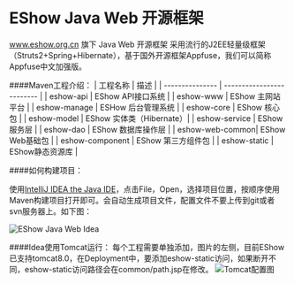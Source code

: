 # EShow Java Web 开源框架

www.eshow.org.cn 旗下 Java Web 开源框架
采用流行的J2EE轻量级框架（Struts2+Spring+Hibernate），基于国外开源框架Appfuse，我们可以简称Appfuse中文加强版。

####Maven工程介绍：
| 工程名称        | 描述                      | 
| --------------- | ------------------------- |
| eshow-api       |  EShow API接口系统        |
| eshow-www       |  EShow 主网站平台         |
| eshow-manage    |  ESHow 后台管理系统       |
| eshow-core      |  EShow 核心包             |
| eshow-model     |  EShow 实体类（Hibernate）|
| eshow-service   |  EShow 服务层             |
| eshow-dao       |  EShow 数据库操作层       |
| eshow-web-common|  EShow Web基础包          |
| eshow-component |  EShow 第三方组件包       |
| eshow-static    |  EShow静态资源库          |

####如何构建项目：

使用[IntelliJ IDEA the Java IDE](https://www.jetbrains.com/idea/download/)，点击File，Open，选择项目位置，按顺序使用Maven构建项目打开即可。会自动生成项目文件，配置文件不要上传到git或者svn服务器上。如下图：

![EShow Java Web Idea](http://eshow.u.qiniudn.com/eshow-web-idea.png!super.jpg)

####Idea使用Tomcat运行：
每个工程需要单独添加，图片的左侧，目前EShow已支持tomcat8.0，在Deployment中，要添加eshow-static访问，如果断开不同，eshow-static访问路径会在common/path.jsp在修改。
![Tomcat配置图](http://uploadgif.55.la/upload/temp/2016/07/13/10/7952918782.gif)
